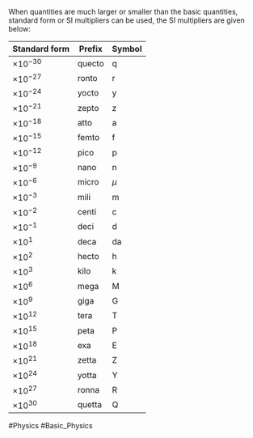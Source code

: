 When quantities are much larger or smaller than the basic quantities, standard form or SI multipliers can be used, the SI multipliers are given below:

| Standard form     | Prefix | Symbol |
| ----------------- | ------ | ------ |
| $\times 10^{-30}$ | quecto | q      |
| $\times 10^{-27}$ | ronto  | r      |
| $\times 10^{-24}$ | yocto  | y      |
| $\times 10^{-21}$ | zepto  | z      |
| $\times 10^{-18}$ | atto   | a      |
| $\times 10^{-15}$ | femto  | f      |
| $\times 10^{-12}$ | pico   | p      |
| $\times 10^{-9}$  | nano   | n      |
| $\times 10^{-6}$  | micro  | $\mu$  |
| $\times 10^{-3}$  | mili   | m      |
| $\times 10^{-2}$  | centi  | c      |
| $\times 10^{-1}$  | deci   | d      |
| $\times 10^{1}$   | deca   | da     |
| $\times 10^{2}$   | hecto  | h      |
| $\times 10^{3}$   | kilo   | k      |
| $\times 10^{6}$   | mega   | M      |
| $\times 10^{9}$   | giga   | G      |
| $\times 10^{12}$  | tera   | T      |
| $\times 10^{15}$  | peta   | P      |
| $\times 10^{18}$  | exa    | E      |
| $\times 10^{21}$  | zetta  | Z      |
| $\times 10^{24}$  | yotta  | Y      |
| $\times 10^{27}$  | ronna  | R      |
| $\times 10^{30}$  | quetta | Q      |

#Physics #Basic_Physics